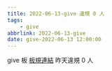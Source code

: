 ```yaml
---
title: 2022-06-13-give 違規 0 人
tags:
    - give
abbrlink: 2022-06-13-give
date: give-2022-06-13 12:00:00
---
```

give 板 [板規連結](https://www.ptt.cc/bbs/give/M.1612495900.A.C32.html)
昨天違規 0 人
